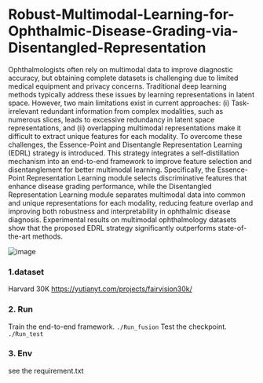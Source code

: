 # Robust-Multimodal-Learning-for-Ophthalmic-Disease-Grading-via-Disentangled-Representation
Ophthalmologists often rely on multimodal data to improve diagnostic accuracy, but obtaining complete datasets is challenging due to limited medical equipment and privacy concerns. Traditional deep learning methods typically address these issues by learning representations in latent space. However, two main limitations exist in current approaches: (i) Task-irrelevant redundant information from complex modalities, such as numerous slices, leads to excessive redundancy in latent space representations, and (ii) overlapping multimodal representations make it difficult to extract unique features for each modality. To overcome these challenges, the Essence-Point and Disentangle Representation Learning (EDRL) strategy is introduced. This strategy integrates a self-distillation mechanism into an end-to-end framework to improve feature selection and disentanglement for better multimodal learning. Specifically, the Essence-Point Representation Learning module selects discriminative features that enhance disease grading performance, while the Disentangled Representation Learning module separates multimodal data into common and unique representations for each modality, reducing feature overlap and improving both robustness and interpretability in ophthalmic disease diagnosis. Experimental results on multimodal ophthalmology datasets show that the proposed EDRL strategy significantly outperforms state-of-the-art methods.




![image](https://github.com/user-attachments/assets/6c1e772e-9a77-4a4e-91bb-1187a9be753e)

### 1.dataset
Harvard 30K 
https://yutianyt.com/projects/fairvision30k/

### 2. Run
Train the end-to-end framework.
`./Run_fusion`
Test the checkpoint.
`./Run_test`

### 3. Env
see the requirement.txt 
